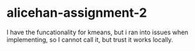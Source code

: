 # alicehan-assignment-2

I have the funcationality for kmeans, but i ran into issues when implementing, so I cannot call it, but trust it works locally. 

